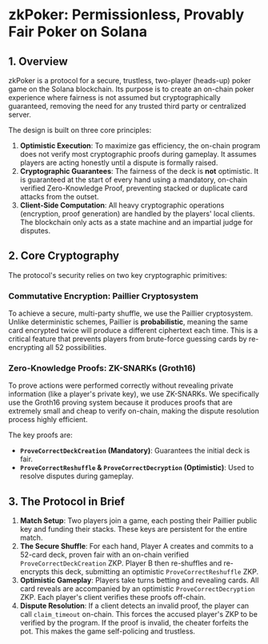 # zkPoker: Permissionless, Provably Fair Poker on Solana

## 1. Overview

zkPoker is a protocol for a secure, trustless, two-player (heads-up) poker game on the Solana blockchain. Its purpose is to create an on-chain poker experience where fairness is not assumed but cryptographically guaranteed, removing the need for any trusted third party or centralized server.

The design is built on three core principles:

1.  **Optimistic Execution**: To maximize gas efficiency, the on-chain program does not verify most cryptographic proofs during gameplay. It assumes players are acting honestly until a dispute is formally raised.
2.  **Cryptographic Guarantees**: The fairness of the deck is **not** optimistic. It is guaranteed at the start of every hand using a mandatory, on-chain verified Zero-Knowledge Proof, preventing stacked or duplicate card attacks from the outset.
3.  **Client-Side Computation**: All heavy cryptographic operations (encryption, proof generation) are handled by the players' local clients. The blockchain only acts as a state machine and an impartial judge for disputes.

## 2. Core Cryptography

The protocol's security relies on two key cryptographic primitives:

### Commutative Encryption: Paillier Cryptosystem

To achieve a secure, multi-party shuffle, we use the Paillier cryptosystem. Unlike deterministic schemes, Paillier is **probabilistic**, meaning the same card encrypted twice will produce a different ciphertext each time. This is a critical feature that prevents players from brute-force guessing cards by re-encrypting all 52 possibilities.

### Zero-Knowledge Proofs: ZK-SNARKs (Groth16)

To prove actions were performed correctly without revealing private information (like a player's private key), we use ZK-SNARKs. We specifically use the Groth16 proving system because it produces proofs that are extremely small and cheap to verify on-chain, making the dispute resolution process highly efficient.

The key proofs are:
-   **`ProveCorrectDeckCreation` (Mandatory)**: Guarantees the initial deck is fair.
-   **`ProveCorrectReshuffle` & `ProveCorrectDecryption` (Optimistic)**: Used to resolve disputes during gameplay.

## 3. The Protocol in Brief

1.  **Match Setup**: Two players join a game, each posting their Paillier public key and funding their stacks. These keys are persistent for the entire match.
2.  **The Secure Shuffle**: For each hand, Player A creates and commits to a 52-card deck, proven fair with an on-chain verified `ProveCorrectDeckCreation` ZKP. Player B then re-shuffles and re-encrypts this deck, submitting an optimistic `ProveCorrectReshuffle` ZKP.
3.  **Optimistic Gameplay**: Players take turns betting and revealing cards. All card reveals are accompanied by an optimistic `ProveCorrectDecryption` ZKP. Each player's client verifies these proofs off-chain.
4.  **Dispute Resolution**: If a client detects an invalid proof, the player can call `claim_timeout` on-chain. This forces the accused player's ZKP to be verified by the program. If the proof is invalid, the cheater forfeits the pot. This makes the game self-policing and trustless.
